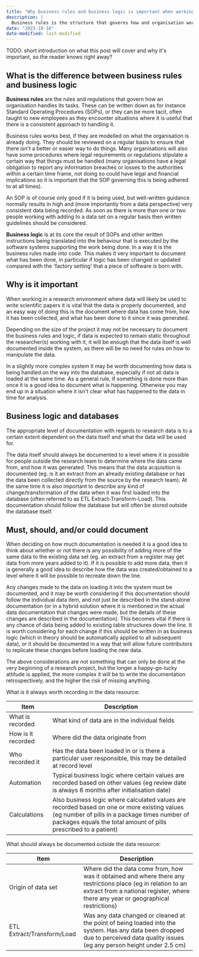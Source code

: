 ```yaml
---
title: "Why business rules and business logic is important when working with data"
description: |
  Business rules is the structure that governs how and organisation works.  Business logic is the structure and rules governing a software system.
date: "2023-10-16"
date-modified: last-modified
---
```


TODO: short introduction on what this post will cover and why it's important, so the reader knows right away?

## What is the difference between business rules and business logic

**Business rules** are the rules and regulations that govern how an organisation handles its tasks.  These can be written down as for instance Standard Operating Procedures (SOPs), or they can be more tacit, often taught to new employees as they encounter situations where it is useful that there is a consistent approach to handling it.

Business rules works best, if they are modelled on what the organisation is already doing.  They should be reviewed on a regular basis to ensure that there isn't a better or easier way to do things.  Many organisations will also have some procedures where legal requirements or regulations stipulate a certain way that things must be handled (many organisations have a legal obligation to report any information breaches or losses to the authorities within a certain time frame, not doing so could have legal and financial implications so it is important that the SOP governing this is being adhered to at all times).

An SOP is of course only good if it is being used, but well-written guidance normally results in high and (more importantly from a data perspective) very consistent data being recorded.  As soon as there is more than one or two people working with adding to a data set on a regular basis then written guidelines should be considered.  

**Business logic** is at its core the result of SOPs and other written instructions being translated into the behaviour that is executed by the software systems supporting the work being done.  In a way it is the business rules made into code.  This makes it very important to document what has been done, in particular if logic has been changed or updated compared with the 'factory setting' that a piece of software is born with.

## Why is it important

When working in a research environment where data will likely be used to write scientific papers it is vital that the data is properly documented, and an easy way of doing this is the document where data has come from, how it has been collected, and what has been done to it since it was generated.  

Depending on the size of the project it may not be necessary to document the business rules and logic, if data is expected to remain static throughout the researcher(s) working with it, it will be enough that the data itself is well documented inside the system, as there will be no need for rules on how to manipulate the data.

In a slightly more complex system it may be worth documenting how data is being handled on the way into the database, especially if not all data is loaded at the same time.  As a general rule, if something is done more than once it is a good idea to document what is happening.  Otherwise you may end up in a situation where it isn't clear what has happened to the data in time for analysis.

## Business logic and databases

The appropriate level of documentation with regards to research data is to a certain extent dependent on the data itself and what the data will be used for.  

The data itself should always be documented to a level where it is possible for people outside the research team to determine where the data came from, and how it was generated.  This means that the data acquisition is documented (eg. is it an extract from an already existing database or has the data been collected directly from the source by the research team).  At the same time it is also important to describe any kind of change/transformation of the data when it was first loaded into the database (often referred to as ETL Extract-Transform-Load).  This documentation should follow the database but will often be stored outside the database itself.  

<!-- #TODO: discuss if we want to make a repo available for this type of documentation within Seedcase -->

## Must, should, and/or could document

When deciding on how much documentation is needed it is a good idea to think about whether or not there is any possibility of adding more of the same data to the existing data set (eg. an extract from a register may get data from more years added to it).  If it is possible to add more data, then it is generally a good idea to describe how the data was created/obtained to a level where it will be possible to recreate down the line.

Any changes made to the data on loading it into the system must be documented, and it may be worth considering if this documentation should follow the individual data item, and not just be described in the stand-alone documentation (or in a hybrid solution where it is mentioned in the actual data documentation that changes were made, but the details of these changes are described in the documentation).  This becomes vital if there is any chance of data being added to existing table structures down the line. It is worth considering for each change if this should be written in as business logic (which in theory should be automatically applied to all subsequent data), or it should be documented in a way that will allow future contributors to replicate these changes before loading the new data.

The above considerations are not something that can only be done at the very beginning of a research project, but the longer a happy-go-lucky attitude is applied, the more complex it will be to write the documentation retrospectively, and the higher the risk of missing anything.

What is it always worth recording in the data resource:

|Item |Description|
|---|-----|
|What is recorded| What kind of data are in the individual fields|
|How is it recorded| Where did the data originate from|
|Who recorded it| Has the data been loaded in or is there a particular user responsible, this may be detailed at record level|
|Automation| Typical business logic where certain values are recorded based on other values (eg review date is always 6 months after initialisation date)|
|Calculations| Also business logic where calculated values are recorded based on one or more existing values (eg number of pills in a package times number of packages equals the total amount of pills prescribed to a patient)|

What should always be documented outside the data resource:

| Item |Description|
|---|-----|
|Origin of data set| Where did the data come from, how was it obtained and where there any restrictions place (eg in relation to an extract from a national register, where there any year or geographical restrictions)|
|ETL Extract/Transform/Load| Was any data changed or cleaned at the point of being loaded into the system.  Has any data been dropped due to perceived data quality issues (eg any person height under 2.5 cm)|
